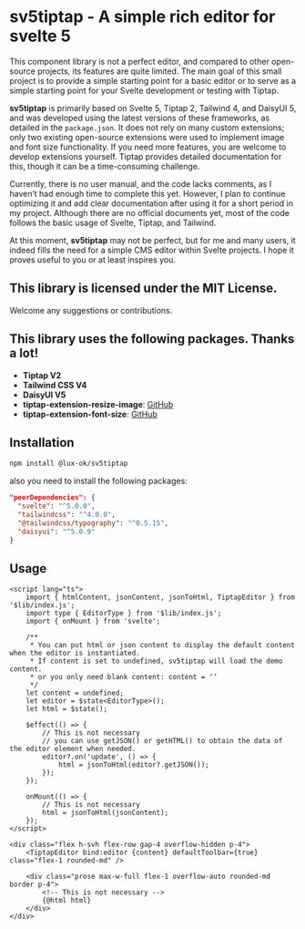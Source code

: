 # sv5tiptap - A simple rich editor for svelte 5

This component library is not a perfect editor, and compared to other open-source projects, its features are quite limited. The main goal of this small project is to provide a simple starting point for a basic editor or to serve as a simple starting point for your Svelte development or testing with Tiptap.

**sv5tiptap** is primarily based on Svelte 5, Tiptap 2, Tailwind 4, and DaisyUI 5, and was developed using the latest versions of these frameworks, as detailed in the `package.json`. It does not rely on many custom extensions; only two existing open-source extensions were used to implement image and font size functionality. If you need more features, you are welcome to develop extensions yourself. Tiptap provides detailed documentation for this, though it can be a time-consuming challenge.

Currently, there is no user manual, and the code lacks comments, as I haven’t had enough time to complete this yet. However, I plan to continue optimizing it and add clear documentation after using it for a short period in my project. Although there are no official documents yet, most of the code follows the basic usage of Svelte, Tiptap, and Tailwind.

At this moment, **sv5tiptap** may not be perfect, but for me and many users, it indeed fills the need for a simple CMS editor within Svelte projects. I hope it proves useful to you or at least inspires you.

## This library is licensed under the MIT License.

Welcome any suggestions or contributions.

## This library uses the following packages. Thanks a lot!

- **Tiptap V2**
- **Tailwind CSS V4**
- **DaisyUI V5**
- **tiptap-extension-resize-image**: [GitHub](https://github.com/bae-sh/tiptap-extension-resize-image)
- **tiptap-extension-font-size**: [GitHub](https://github.com/TheNaschkatze/tiptap-extension-font-size)

## Installation

```bash
npm install @lux-ok/sv5tiptap
```

also you need to install the following packages:

```json
"peerDependencies": {
  "svelte": "^5.0.0",
  "tailwindcss": "^4.0.0",
  "@tailwindcss/typography": "^0.5.15",
  "daisyui": "^5.0.9"
}
```

## Usage

```svelte
<script lang="ts">
	import { htmlContent, jsonContent, jsonToHtml, TiptapEditor } from '$lib/index.js';
	import type { EditorType } from '$lib/index.js';
	import { onMount } from 'svelte';

	/**
	 * You can put html or json content to display the default content when the editor is instantiated.
	 * If content is set to undefined, sv5tiptap will load the demo content.
	 * or you only need blank content: content = ‘’
	 */
	let content = undefined;
	let editor = $state<EditorType>();
	let html = $state();

	$effect(() => {
		// This is not necessary
		// you can use getJSON() or getHTML() to obtain the data of the editor element when needed.
		editor?.on('update', () => {
			html = jsonToHtml(editor?.getJSON());
		});
	});

	onMount(() => {
		// This is not necessary
		html = jsonToHtml(jsonContent);
	});
</script>

<div class="flex h-svh flex-row gap-4 overflow-hidden p-4">
	<TiptapEditor bind:editor {content} defaultToolbar={true} class="flex-1 rounded-md" />

	<div class="prose max-w-full flex-1 overflow-auto rounded-md border p-4">
		<!-- This is not necessary -->
		{@html html}
	</div>
</div>
```
